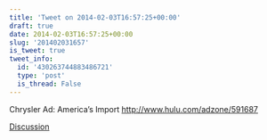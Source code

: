 ```yaml
---
title: 'Tweet on 2014-02-03T16:57:25+00:00'
draft: true
date: 2014-02-03T16:57:25+00:00
slug: '201402031657'
is_tweet: true
tweet_info:
  id: '430263744883486721'
  type: 'post'
  is_thread: False
---
```




Chrysler Ad: America’s Import <http://www.hulu.com/adzone/591687>

[Discussion](https://x.com/sytelus/status/430263744883486721)
